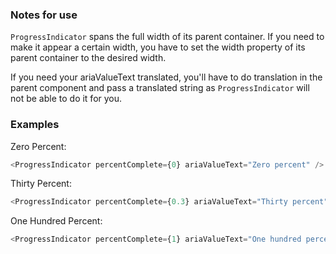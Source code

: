 ### Notes for use

`ProgressIndicator` spans the full width of its parent container. If you need to make it appear
a certain width, you have to set the width property of its parent container to the desired
width.

If you need your ariaValueText translated, you'll have to do translation in the parent component and
pass a translated string as `ProgressIndicator` will not be able to do it for you.

### Examples

Zero Percent:

```js { "props": { "data-example": "zero percent" } }
<ProgressIndicator percentComplete={0} ariaValueText="Zero percent" />
```

Thirty Percent:

```js { "props": { "data-example": "thirty percent" } }
<ProgressIndicator percentComplete={0.3} ariaValueText="Thirty percent" />
```

One Hundred Percent:

```js { "props": { "data-example": "one hundred percent" } }
<ProgressIndicator percentComplete={1} ariaValueText="One hundred percent" />
```